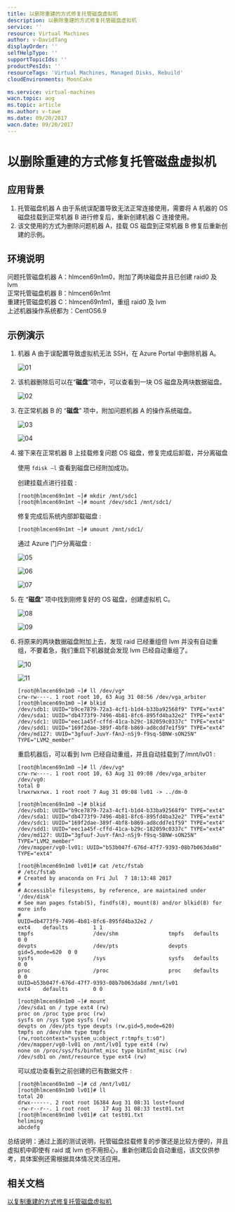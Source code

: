 ```yaml
---
title: 以删除重建的方式修复托管磁盘虚拟机
description: 以删除重建的方式修复托管磁盘虚拟机
service: ''
resource: Virtual Machines
author: v-DavidTang
displayOrder: ''
selfHelpType: ''
supportTopicIds: ''
productPesIds: ''
resourceTags: 'Virtual Machines, Managed Disks, Rebuild'
cloudEnvironments: MoonCake

ms.service: virtual-machines
wacn.topic: aog
ms.topic: article
ms.author: v-tawe
ms.date: 09/20/2017
wacn.date: 09/20/2017
---
```

# 以删除重建的方式修复托管磁盘虚拟机

## 应用背景

1. 托管磁盘机器 A 由于系统误配置导致无法正常连接使用，需要将 A 机器的 OS 磁盘挂载到正常机器 B 进行修复后，重新创建机器 C 连接使用。
2. 该文使用的方式为删除问题机器 A，挂载 OS 磁盘到正常机器 B 修复后重新创建的示例。

## 环境说明

问题托管磁盘机器 A：hlmcen69n1m0，附加了两块磁盘并且已创建 raid0 及 lvm<br>
正常托管磁盘机器 B：hlmcen69n1mt<br>
重建托管磁盘机器 C：hlmcen69n1m1，重组 raid0 及 lvm<br>
上述机器操作系统都为：CentOS6.9

## 示例演示

1. 机器 A 由于误配置导致虚拟机无法 SSH，在 Azure Portal 中删除机器 A。

    ![01](media/aog-virtual-machines-managed-disks-repair-via-remove-and-rebuild/01.png)

2. 该机器删除后可以在“**磁盘**”项中，可以查看到一块 OS 磁盘及两块数据磁盘。

    ![02](media/aog-virtual-machines-managed-disks-repair-via-remove-and-rebuild/02.png)

3. 在正常机器 B 的 “**磁盘**” 项中，附加问题机器 A 的操作系统磁盘。

    ![03](media/aog-virtual-machines-managed-disks-repair-via-remove-and-rebuild/03.png)

    ![04](media/aog-virtual-machines-managed-disks-repair-via-remove-and-rebuild/04.png)

4. 接下来在正常机器 B 上挂载修复问题 OS 磁盘，修复完成后卸载，并分离磁盘

    使用 `fdisk –l` 查看到磁盘已经附加成功。

    创建挂载点进行挂载 :

    ```
    [root@hlmcen69n1mt ~]# mkdir /mnt/sdc1
    [root@hlmcen69n1mt ~]# mount /dev/sdc1 /mnt/sdc1/
    ```

    修复完成后系统内部卸载磁盘 :

    ```
    [root@hlmcen69n1mt ~]# umount /mnt/sdc1/
    ```

    通过 Azure 门户分离磁盘 :

    ![05](media/aog-virtual-machines-managed-disks-repair-via-remove-and-rebuild/05.png)

    ![06](media/aog-virtual-machines-managed-disks-repair-via-remove-and-rebuild/06.png)

    ![07](media/aog-virtual-machines-managed-disks-repair-via-remove-and-rebuild/07.png)

5. 在 “**磁盘**” 项中找到刚修复好的 OS 磁盘，创建虚拟机 C。

    ![08](media/aog-virtual-machines-managed-disks-repair-via-remove-and-rebuild/08.png)

    ![09](media/aog-virtual-machines-managed-disks-repair-via-remove-and-rebuild/09.png)

6. 将原来的两块数据磁盘附加上去，发现 raid 已经重组但 lvm 并没有自动重组，不要着急，我们重启下机器就会发现 lvm 已经自动重组了。

    ![10](media/aog-virtual-machines-managed-disks-repair-via-remove-and-rebuild/10.png)

    ![11](media/aog-virtual-machines-managed-disks-repair-via-remove-and-rebuild/11.png)

    ```
    [root@hlmcen69n1m0 ~]# ll /dev/vg*
    crw-rw----. 1 root root 10, 63 Aug 31 08:56 /dev/vga_arbiter
    [root@hlmcen69n1m0 ~]# blkid 
    /dev/sdb1: UUID="b9ce7879-72a3-4cf1-b1d4-b33ba92568f9" TYPE="ext4" 
    /dev/sda1: UUID="db4773f9-7496-4b81-8fc6-895fd4ba32e2" TYPE="ext4" 
    /dev/sdc1: UUID="eec1a45f-cffd-41ca-b29c-182059c0337c" TYPE="ext4" 
    /dev/sdd1: UUID="169f2dae-389f-4bf8-b869-ad8cdd7e1f59" TYPE="ext4" 
    /dev/md127: UUID="3gfuuf-JuvY-fAnJ-nSj9-f9sq-5BNW-sON25N" TYPE="LVM2_member"
    ```

    重启机器后，可以看到 lvm 已经自动重组，并且自动挂载到了/mnt/lv01 :

    ```
    [root@hlmcen69n1m0 ~]# ll /dev/vg*
    crw-rw----. 1 root root 10, 63 Aug 31 09:08 /dev/vga_arbiter
    /dev/vg0:
    total 0
    lrwxrwxrwx. 1 root root 7 Aug 31 09:08 lv01 -> ../dm-0

    [root@hlmcen69n1m0 ~]# blkid 
    /dev/sdb1: UUID="b9ce7879-72a3-4cf1-b1d4-b33ba92568f9" TYPE="ext4" 
    /dev/sda1: UUID="db4773f9-7496-4b81-8fc6-895fd4ba32e2" TYPE="ext4" 
    /dev/sdc1: UUID="169f2dae-389f-4bf8-b869-ad8cdd7e1f59" TYPE="ext4" 
    /dev/sdd1: UUID="eec1a45f-cffd-41ca-b29c-182059c0337c" TYPE="ext4" 
    /dev/md127: UUID="3gfuuf-JuvY-fAnJ-nSj9-f9sq-5BNW-sON25N" TYPE="LVM2_member" 
    /dev/mapper/vg0-lv01: UUID="b53b047f-676d-47f7-9393-08b7b063da8d" TYPE="ext4"

    [root@hlmcen69n1m0 lv01]# cat /etc/fstab 
    # /etc/fstab
    # Created by anaconda on Fri Jul  7 18:13:48 2017
    #
    # Accessible filesystems, by reference, are maintained under '/dev/disk'
    # See man pages fstab(5), findfs(8), mount(8) and/or blkid(8) for more info
    #
    UUID=db4773f9-7496-4b81-8fc6-895fd4ba32e2 /                       ext4    defaults        1 1
    tmpfs                   /dev/shm                tmpfs   defaults        0 0
    devpts                  /dev/pts                devpts  gid=5,mode=620  0 0
    sysfs                   /sys                    sysfs   defaults        0 0
    proc                    /proc                   proc    defaults        0 0
    UUID=b53b047f-676d-47f7-9393-08b7b063da8d /mnt/lv01                       ext4    defaults        0 0

    [root@hlmcen69n1m0 ~]# mount
    /dev/sda1 on / type ext4 (rw)
    proc on /proc type proc (rw)
    sysfs on /sys type sysfs (rw)
    devpts on /dev/pts type devpts (rw,gid=5,mode=620)
    tmpfs on /dev/shm type tmpfs (rw,rootcontext="system_u:object_r:tmpfs_t:s0")
    /dev/mapper/vg0-lv01 on /mnt/lv01 type ext4 (rw)
    none on /proc/sys/fs/binfmt_misc type binfmt_misc (rw)
    /dev/sdb1 on /mnt/resource type ext4 (rw)
    ```

    可以成功查看到之前创建的已有数据文件 :

    ```
    [root@hlmcen69n1m0 ~]# cd /mnt/lv01/
    [root@hlmcen69n1m0 lv01]# ll
    total 20
    drwx------. 2 root root 16384 Aug 31 08:31 lost+found
    -rw-r--r--. 1 root root    17 Aug 31 08:33 test01.txt
    [root@hlmcen69n1m0 lv01]# cat test01.txt 
    heliming
    abcdefg
    ```

总结说明：通过上面的测试说明，托管磁盘挂载修复的步骤还是比较方便的，并且虚拟机中即使有 raid 或 lvm 也不用担心，重新创建后会自动重组，该文仅供参考，具体案例还需根据具体情况灵活应用。

## 相关文档

[以复制重建的方式修复托管磁盘虚拟机](aog-virtual-machines-managed-disks-repair-via-replicate-and-rebuild.md)